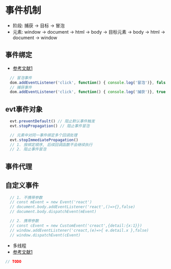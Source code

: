 # 事件机制
* 阶段: 捕获 -> 目标 -> 冒泡
* 元素: window -> document -> html -> body -> 目标元素 -> body -> html -> document -> window

## 事件绑定
* [参考文献1](https://developer.mozilla.org/zh-CN/docs/Web/API/EventTarget/addEventListener)
```js
  // 冒泡事件
  dom.addEventListener('click', function() { console.log('冒泡')}, false)
  // 捕获事件
  dom.addEventListener('click', function() { console.log('捕获')}, true)
```
## evt事件对象
```js
  evt.preventDefault() // 阻止默认事件触发
  evt.stopPropagation() // 阻止事件冒泡

  // 元素中对同一事件绑定多个回调处理
  evt.stopImmediatePropagation()
  // 1. 按绑定顺序, 后续回调函数不会继续执行
  // 2. 阻止事件冒泡
```
## 事件代理

## 自定义事件
```js
  // 1. 不携带参数
  // const mEvent = new Event('react')
  // document.body.addEventListener('react',()=>{},false)
  // document.body.dispatchEvent(mEvent)

  // 2. 携带参数
  // const cEvent = new CustomEvent('creact',{detail:{x:1}})
  // window.addEventListener('creact,(e)=>{ e.detail.x },false)
  // window.dispatchEvent(cEvent)
```

* 多线程
* [参考文献1](http://www.ruanyifeng.com/blog/2018/07/web-worker.html)
```js
// TODO
```